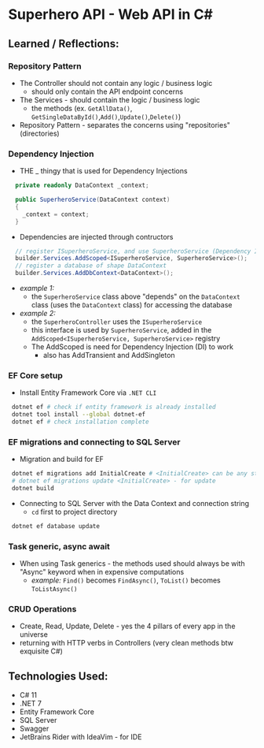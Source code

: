 # Superhero API - Web API in C#

## Learned / Reflections:

### Repository Pattern
- The Controller should not contain any logic / business logic
  - should only contain the API endpoint concerns
- The Services - should contain the logic / business logic
  - the methods (ex. `GetAllData()`, `GetSingleDataById()`,`Add()`,`Update()`,`Delete()`)
- Repository Pattern - separates the concerns using "repositories" (directories)

### Dependency Injection

- THE _ thingy that is used for Dependency Injections
```csharp
  private readonly DataContext _context;

  public SuperheroService(DataContext context)
  {
    _context = context;
  }
```
- Dependencies are injected through contructors
```csharp
  // register ISuperheroService, and use SuperheroService (Dependency Injection)
  builder.Services.AddScoped<ISuperheroService, SuperheroService>();
  // register a database of shape DataContext
  builder.Services.AddDbContext<DataContext>();
```
  - *example 1:* 
    - the `SuperheroService` class above "depends" on the `DataContext`
class (uses the `DataContext` class) for accessing the database
  - *example 2:*
    - the `SuperheroController` uses the `ISuperheroService` 
    - this interface is used by `SuperheroService`,
    added in the `AddScoped<ISuperheroService, SuperheroService>` registry 
    - The AddScoped is need for Dependency Injection (DI) to work
      - also has AddTransient and AddSingleton

### EF Core setup
- Install Entity Framework Core via `.NET CLI`
```bash
 dotnet ef # check if entity framework is already installed
 dotnet tool install --global dotnet-ef
 dotnet ef # check installation complete
```

### EF migrations and connecting to SQL Server
- Migration and build for EF
```bash
 dotnet ef migrations add InitialCreate # <InitialCreate> can be any string like in git commit
 # dotnet ef migrations update <InitialCreate> - for update
 dotnet build
```
- Connecting to SQL Server with the Data Context and connection string
  - `cd` first to project directory
```bash
 dotnet ef database update
```

### Task generic, async await
- When using Task generics - the methods used should always be with "Async" keyword when in expensive computations
  - *example:* `Find()` becomes `FindAsync()`, `ToList()` becomes `ToListAsync()`

### CRUD Operations
- Create, Read, Update, Delete - yes the 4 pillars of every app in the universe
- returning with HTTP verbs in Controllers (very clean methods btw exquisite C#)

## Technologies Used:
- C# 11
- .NET 7
- Entity Framework Core
- SQL Server
- Swagger
- JetBrains Rider with IdeaVim - for IDE